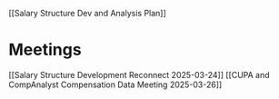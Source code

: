 [[Salary Structure Dev and Analysis Plan]]

# Meetings
[[Salary Structure Development Reconnect 2025-03-24]]
[[CUPA and CompAnalyst Compensation Data Meeting 2025-03-26]]


